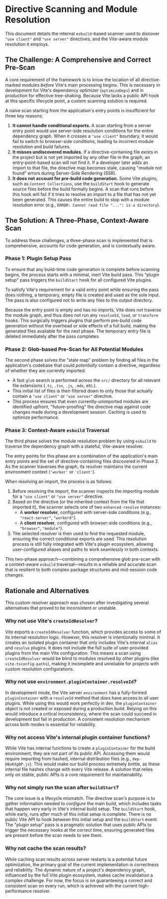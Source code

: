 # Directive Scanning and Module Resolution

This document details the internal `esbuild`-based scanner used to discover `"use client"` and `"use server"` directives, and the Vite-aware module resolution it employs.

## The Challenge: A Comprehensive and Correct Pre-Scan

A core requirement of the framework is to know the location of all directive-marked modules *before* Vite's main processing begins. This is necessary in development for Vite's dependency optimizer (`optimizeDeps`) and in production for effective tree-shaking. Because Vite lacks a public API hook at this specific lifecycle point, a custom scanning solution is required.

A naive scan starting from the application's entry points is insufficient for three key reasons:

1.  **It cannot handle conditional exports.** A scan starting from a server entry point would use server-side resolution conditions for the entire dependency graph. When it crosses a `"use client"` boundary, it would fail to switch to browser-side conditions, leading to incorrect module resolution and build failures.
2.  **It misses undiscovered modules.** If a directive-containing file exists in the project but is not yet imported by any other file in the graph, an entry-point-based scan will not find it. If a developer later adds an import to that file, the directive map becomes stale, causing "module not found" errors during Server-Side Rendering (SSR).
3.  **It does not account for pre-build code generation.** Some Vite plugins, such as `Content Collections`, use the `buildStart` hook to generate source files before the build formally begins. A scan that runs before this hook will fail if it tries to resolve an import to a file that has not yet been generated. This causes the entire build to stop with a module resolution error (e.g., `ERROR: Cannot read file "...": is a directory`).

## The Solution: A Three-Phase, Context-Aware Scan

To address these challenges, a three-phase scan is implemented that is comprehensive, accounts for code generation, and is contextually aware.

### Phase 1: Plugin Setup Pass

To ensure that any build-time code generation is complete before scanning begins, the process starts with a minimal, inert Vite build pass. This "plugin setup" pass triggers the `buildStart` hook for all configured Vite plugins.

To satisfy Vite's requirement for a valid entry point while ensuring the pass does nothing, a temporary, empty file is created and used as the sole input. The pass is also configured not to write any files to the output directory.

Because the entry point is empty and has no imports, Vite does not traverse the module graph, and thus does not run any `resolveId`, `load`, or `transform` hooks. This surgically triggers plugins that perform pre-build code generation without the overhead or side effects of a full build, making the generated files available for the next phase. The temporary entry file is deleted immediately after the pass completes.

### Phase 2: Glob-based Pre-Scan for All Potential Modules

The second phase solves the "stale map" problem by finding all files in the application's codebase that could *potentially* contain a directive, regardless of whether they are currently imported.

-   A fast `glob` search is performed across the `src/` directory for all relevant file extensions (`.ts`, `.tsx`, `.js`, `.mdx`, etc.).
-   This initial list of files is then filtered down to only those that actually contain a `"use client"` or `"use server"` directive.
-   This process ensures that even currently-unimported modules are identified upfront, "future-proofing" the directive map against code changes made during a development session. Caching is used to optimize performance.

### Phase 3: Context-Aware `esbuild` Traversal

The third phase solves the module resolution problem by using `esbuild` to traverse the dependency graph with a stateful, Vite-aware resolver.

The entry points for this phase are a combination of the application's main entry points and the set of directive-containing files discovered in Phase 2. As the scanner traverses the graph, its resolver maintains the current environment context (`'worker'` or `'client'`).

When resolving an import, the process is as follows:
1.  Before resolving the import, the scanner inspects the *importing* module for a `"use client"` or `"use server"` directive.
2.  Based on the directive (or the inherited context from the file that imported it), the scanner selects one of two `enhanced-resolve` instances:
    *   A **worker resolver**, configured with server-side conditions (e.g., `"react-server"`, `"workerd"`).
    *   A **client resolver**, configured with browser-side conditions (e.g., `"browser"`, `"module"`).
3.  The selected resolver is then used to find the requested module, ensuring the correct conditional exports are used. This resolution process is still fully integrated with Vite's plugin ecosystem, allowing user-configured aliases and paths to work seamlessly in both contexts.

This two-phase approach—combining a comprehensive glob pre-scan with a context-aware `esbuild` traversal—results in a reliable and accurate scan that is resilient to both complex package structures and mid-session code changes.

## Rationale and Alternatives

This custom resolver approach was chosen after investigating several alternatives that proved to be inconsistent or unstable.

### Why not use Vite's `createIdResolver`?

Vite exports a `createIdResolver` function, which provides access to some of its internal resolution logic. However, this resolver is intentionally minimal. It creates an isolated plugin container that only includes Vite's internal `alias` and `resolve` plugins. It does not include the full suite of user-provided plugins from the main Vite configuration. This means a scan using `createIdResolver` would be blind to modules resolved by other plugins (like `vite-tsconfig-paths`), making it incomplete and unreliable for projects with custom resolution configurations.

### Why not use `environment.pluginContainer.resolveId`?

In development mode, the Vite server `environment` has a fully-formed `pluginContainer` with a `resolveId` method that *does* have access to all user plugins. While using this would work perfectly in dev, the `pluginContainer` object is not created or exposed during a production build. Relying on this would introduce a critical inconsistency, where the scan could succeed in development but fail in production. A consistent resolution mechanism across both modes is essential for reliability.

### Why not access Vite's internal plugin container functions?

While Vite has internal functions to create a `pluginContainer` for the build environment, they are not part of its public API. Accessing them would require importing from hashed, internal distribution files (e.g., `dep-DBxKXgDP.js`). This would make our build process extremely brittle, as these internal file hashes change with every Vite release. A solution that relies only on stable, public APIs is a core requirement for maintainability.

### Why not simply run the scan after `buildStart`?

The core issue is a lifecycle mismatch. The directive scan's purpose is to gather information needed to *configure* the main build, which includes tasks that happen very early in Vite's internal build setup. The `buildStart` hook, while early, runs *after* much of this initial setup is complete. There is no public Vite API to hook between this initial setup and the `buildStart` event. The "plugin setup" pass is a pragmatic solution that uses public APIs to trigger the necessary hooks at the correct time, ensuring generated files are present before the scan needs to see them.

### Why not cache the scan results?

While caching scan results across server restarts is a potential future optimization, the primary goal of the current implementation is correctness and reliability. The dynamic nature of a project's dependency graph, influenced by the full Vite plugin ecosystem, makes cache invalidation a complex challenge. For now, the focus is on guaranteeing a correct and consistent scan on every run, which is achieved with the current high-performance resolver.

